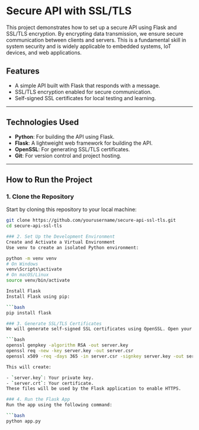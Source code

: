 # Secure API with SSL/TLS

This project demonstrates how to set up a secure API using Flask and SSL/TLS encryption. By encrypting data transmission, we ensure secure communication between clients and servers. This is a fundamental skill in system security and is widely applicable to embedded systems, IoT devices, and web applications.

## Features
- A simple API built with Flask that responds with a message.
- SSL/TLS encryption enabled for secure communication.
- Self-signed SSL certificates for local testing and learning.

---

## Technologies Used
- **Python**: For building the API using Flask.
- **Flask**: A lightweight web framework for building the API.
- **OpenSSL**: For generating SSL/TLS certificates.
- **Git**: For version control and project hosting.

---

## How to Run the Project

### 1. Clone the Repository
Start by cloning this repository to your local machine:
```bash
git clone https://github.com/yourusername/secure-api-ssl-tls.git
cd secure-api-ssl-tls

### 2. Set Up the Development Environment
Create and Activate a Virtual Environment
Use venv to create an isolated Python environment:

python -m venv venv
# On Windows
venv\Scripts\activate
# On macOS/Linux
source venv/bin/activate

Install Flask
Install Flask using pip:

```bash
pip install flask

### 3. Generate SSL/TLS Certificates
We will generate self-signed SSL certificates using OpenSSL. Open your terminal and run the following commands:

```bash
openssl genpkey -algorithm RSA -out server.key
openssl req -new -key server.key -out server.csr
openssl x509 -req -days 365 -in server.csr -signkey server.key -out server.crt

This will create:

- `server.key`: Your private key.
- `server.crt`: Your certificate.
These files will be used by the Flask application to enable HTTPS.

### 4. Run the Flask App
Run the app using the following command:

```bash
python app.py
